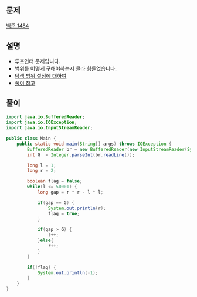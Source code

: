 ## 문제
[백준 1484](https://www.acmicpc.net/problem/1484)

## 설명
* 투포인터 문제입니다.
* 범위를 어떻게 구해야하는지 몰라 힘들었습니다.
* [탐색 범위 설정에 대하여](https://batory.tistory.com/240)
* [풀이 참고](https://loosie.tistory.com/731)

## 풀이
```java
import java.io.BufferedReader;
import java.io.IOException;
import java.io.InputStreamReader;

public class Main {
    public static void main(String[] args) throws IOException {
        BufferedReader br = new BufferedReader(new InputStreamReader(System.in));
        int G  = Integer.parseInt(br.readLine());

        long l = 1;
        long r = 2;

        boolean flag = false;
        while(l <= 50001) {
            long gap = r * r - l * l;

            if(gap == G) {
                System.out.println(r);
                flag = true;
            }

            if(gap > G) {
                l++;
            }else{
                r++;
            }
        }

        if(!flag) {
            System.out.println(-1);
        }
    }
}


```

